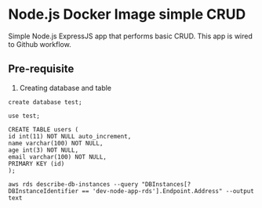 Node.js Docker Image simple CRUD
========

Simple Node.js ExpressJS app that performs basic CRUD. This app is wired to Github workflow.

## Pre-requisite

1. Creating database and table
```
create database test;

use test;

CREATE TABLE users (
id int(11) NOT NULL auto_increment,
name varchar(100) NOT NULL,
age int(3) NOT NULL,
email varchar(100) NOT NULL,
PRIMARY KEY (id)
);
```


`aws rds describe-db-instances --query "DBInstances[?DBInstanceIdentifier == 'dev-node-app-rds'].Endpoint.Address" --output text`

